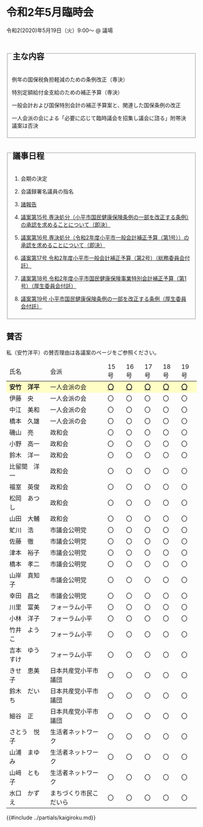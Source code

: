 # 令和2年5月臨時会
令和2(2020)年5月19日（火）9:00～ @ 議場

<fieldset class="summary">
  <legend>
    <h2 class="summary">主な内容</h2>
  </legend>
  <p class="summary"><i class="fa fa-play" aria-hidden="true"></i> 例年の国保税負担軽減のための条例改正（専決）</p>
  <p class="summary"><i class="fa fa-play" aria-hidden="true"></i> 特別定額給付金支給のための補正予算（専決）</p>
  <p class="summary"><i class="fa fa-play" aria-hidden="true"></i> 一般会計および国保特別会計の補正予算案と、関連した国保条例の改正</p>
  <p class="summary"><i class="fa fa-play alert" aria-hidden="true"></i> <span class="highlight alert">一人会派の会による「必要に応じて臨時議会を招集し議会に諮る」附帯決議案は否決</span></p>
</fieldset>

<fieldset class="nittei">
  <legend>
    <h2> 議事日程 </h2>
  </legend>

1. 会期の決定

1. 会議録署名議員の指名

1. [諸報告](./syohokoku.md)

1. [議案第15号 専決処分（小平市国民健康保険条例の一部を改正する条例）の承認を求めることについて（即決）](./gian-15.md)

1. [議案第16号 専決処分（令和2年度小平市一般会計補正予算（第1号））の承認を求めることについて（即決）](./gian-16.md)

1. [議案第17号 令和2年度小平市一般会計補正予算（第2号）（総務委員会付託）](./gian-17.md)

1. [議案第18号 令和2年度小平市国民健康保険事業特別会計補正予算（第1号）（厚生委員会付託）](./gian-18.md)

1. [議案第19号 小平市国民健康保険条例の一部を改正する条例（厚生委員会付託）](./gian-19.md)
</fieldset>


## 賛否
私（安竹洋平）の賛否理由は各議案のページをご参照ください。
<table>
    <thead>
        <tr>
            <td>氏名</td>
            <td>会派</td>
            <td>15号</td>
            <td>16号</td>
            <td>17号</td>
            <td>18号</td>
            <td>19号</td>
        </tr>
    </thead>
    <tbody>
        <tr style="background-color:#ffffc5;">
            <td><strong>安竹　洋平</strong></td>
            <td>一人会派の会</td>
            <td><strong><a href="./gian-15.md">〇</a></strong></td>
            <td><strong><a href="./gian-16.md">〇</a></strong></td>
            <td><strong><a href="./gian-17.md">〇</a></strong></td>
            <td><strong><a href="./gian-18.md">〇</a></strong></td>
            <td><strong><a href="./gian-19.md">〇</a></strong></td>
        </tr>
        <tr>
            <td>伊藤　央</td>
            <td>一人会派の会</td>
            <td>〇</td>
            <td>〇</td>
            <td>〇</td>
            <td>〇</td>
            <td>〇</td>
        </tr>
        <tr>
            <td>中江　美和</td>
            <td>一人会派の会</td>
            <td>〇</td>
            <td>〇</td>
            <td>〇</td>
            <td>〇</td>
            <td>〇</td>
        </tr>
        <tr>
            <td>橋本　久雄</td>
            <td>一人会派の会</td>
            <td>〇</td>
            <td>〇</td>
            <td>〇</td>
            <td>〇</td>
            <td>〇</td>
        </tr>
        <tr>
            <td>磯山　亮</td>
            <td>政和会</td>
            <td>〇</td>
            <td>〇</td>
            <td>〇</td>
            <td>〇</td>
            <td>〇</td>
        </tr>
        <tr>
            <td>小野　高一</td>
            <td>政和会</td>
            <td>〇</td>
            <td>〇</td>
            <td>〇</td>
            <td>〇</td>
            <td>〇</td>
        </tr>
        <tr>
            <td>鈴木　洋一</td>
            <td>政和会</td>
            <td>〇</td>
            <td>〇</td>
            <td>〇</td>
            <td>〇</td>
            <td>〇</td>
        </tr>
        <tr>
            <td>比留間　洋一</td>
            <td>政和会</td>
            <td>〇</td>
            <td>〇</td>
            <td>〇</td>
            <td>〇</td>
            <td>〇</td>
        </tr>
        <tr>
            <td>福室　英俊</td>
            <td>政和会</td>
            <td>〇</td>
            <td>〇</td>
            <td>〇</td>
            <td>〇</td>
            <td>〇</td>
        </tr>
        <tr>
            <td>松岡　あつし</td>
            <td>政和会</td>
            <td>〇</td>
            <td>〇</td>
            <td>〇</td>
            <td>〇</td>
            <td>〇</td>
        </tr>
        <tr>
            <td>山田　大輔</td>
            <td>政和会</td>
            <td>〇</td>
            <td>〇</td>
            <td>〇</td>
            <td>〇</td>
            <td>〇</td>
        </tr>
        <tr>
            <td>虻川　浩</td>
            <td>市議会公明党</td>
            <td>〇</td>
            <td>〇</td>
            <td>〇</td>
            <td>〇</td>
            <td>〇</td>
        </tr>
        <tr>
            <td>佐藤　徹</td>
            <td>市議会公明党</td>
            <td>〇</td>
            <td>〇</td>
            <td>〇</td>
            <td>〇</td>
            <td>〇</td>
        </tr>
        <tr>
            <td>津本　裕子</td>
            <td>市議会公明党</td>
            <td>〇</td>
            <td>〇</td>
            <td>〇</td>
            <td>〇</td>
            <td>〇</td>
        </tr>
        <tr>
            <td>橋本　孝二</td>
            <td>市議会公明党</td>
            <td>〇</td>
            <td>〇</td>
            <td>〇</td>
            <td>〇</td>
            <td>〇</td>
        </tr>
        <tr>
            <td>山岸　真知子</td>
            <td>市議会公明党</td>
            <td>〇</td>
            <td>〇</td>
            <td>〇</td>
            <td>〇</td>
            <td>〇</td>
        </tr>
        <tr>
            <td>幸田　昌之</td>
            <td>市議会公明党</td>
            <td>〇</td>
            <td>〇</td>
            <td>〇</td>
            <td>〇</td>
            <td>〇</td>
        </tr>
        <tr>
            <td>川里　富美</td>
            <td>フォーラム小平</td>
            <td>〇</td>
            <td>〇</td>
            <td>〇</td>
            <td>〇</td>
            <td>〇</td>
        </tr>
        <tr>
            <td>小林　洋子</td>
            <td>フォーラム小平</td>
            <td>〇</td>
            <td>〇</td>
            <td>〇</td>
            <td>〇</td>
            <td>〇</td>
        </tr>
        <tr>
            <td>竹井　ようこ</td>
            <td>フォーラム小平</td>
            <td>〇</td>
            <td>〇</td>
            <td>〇</td>
            <td>〇</td>
            <td>〇</td>
        </tr>
        <tr>
            <td>吉本　ゆうすけ</td>
            <td>フォーラム小平</td>
            <td>〇</td>
            <td>〇</td>
            <td>〇</td>
            <td>〇</td>
            <td>〇</td>
        </tr>
        <tr>
            <td>きせ　恵美子</td>
            <td>日本共産党小平市議団</td>
            <td>〇</td>
            <td>〇</td>
            <td>〇</td>
            <td>〇</td>
            <td>〇</td>
        </tr>
        <tr>
            <td>鈴木　だいち</td>
            <td>日本共産党小平市議団</td>
            <td>〇</td>
            <td>〇</td>
            <td>〇</td>
            <td>〇</td>
            <td>〇</td>
        </tr>
        <tr>
            <td>細谷　正</td>
            <td>日本共産党小平市議団</td>
            <td>〇</td>
            <td>〇</td>
            <td>〇</td>
            <td>〇</td>
            <td>〇</td>
        </tr>
        <tr>
            <td>さとう　悦子</td>
            <td>生活者ネットワーク</td>
            <td>〇</td>
            <td>〇</td>
            <td>〇</td>
            <td>〇</td>
            <td>〇</td>
        </tr>
        <tr>
            <td>山浦　まゆみ</td>
            <td>生活者ネットワーク</td>
            <td>〇</td>
            <td>〇</td>
            <td>〇</td>
            <td>〇</td>
            <td>〇</td>
        </tr>
        <tr>
            <td>山﨑　とも子</td>
            <td>生活者ネットワーク</td>
            <td>〇</td>
            <td>〇</td>
            <td>〇</td>
            <td>〇</td>
            <td>〇</td>
        </tr>
        <tr>
            <td>水口　かずえ</td>
            <td>まちづくり市民こだいら</td>
            <td>〇</td>
            <td>〇</td>
            <td>〇</td>
            <td>〇</td>
            <td>〇</td>
        </tr>
    </tbody>
</table>


{{#include ../partials/kaigiroku.md}}